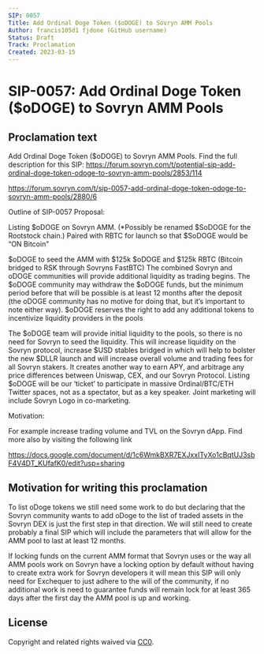 ```yaml
---
SIP: 0057
Title: Add Ordinal Doge Token ($oDOGE) to Sovryn AMM Pools
Author: francis105d1 fjdone (GitHub username)
Status: Draft
Track: Proclamation
Created: 2023-03-15
---
```


# SIP-0057: Add Ordinal Doge Token ($oDOGE) to Sovryn AMM Pools

## Proclamation text

Add Ordinal Doge Token ($oDOGE) to Sovryn AMM Pools.
Find the full description for this SIP:
https://forum.sovryn.com/t/potential-sip-add-ordinal-doge-token-odoge-to-sovryn-amm-pools/2853/114

https://forum.sovryn.com/t/sip-0057-add-ordinal-doge-token-odoge-to-sovryn-amm-pools/2880/6

Outline of SIP-0057 Proposal:

Listing $oDOGE on Sovryn AMM. (*Possibly be renamed $SoDOGE for the Rootstock chain.) Paired with RBTC for launch so that $SoDOGE would be “ON Bitcoin”

$oDOGE to seed the AMM with $125k $oDOGE and $125k RBTC (Bitcoin bridged to RSK through Sovryns FastBTC)
The combined Sovryn and oDOGE communities will provide additional liquidity as trading begins.
The $oDOGE community may withdraw the $oDOGE funds, but the minimum period before that will be possible is at least 12 months after the deposit (the oDOGE community has no motive for doing that, but it’s important to note either way).
$oDOGE reserves the right to add any additional tokens to incentivize liquidity providers in the pools

The $oDOGE team will provide initial liquidity to the pools, so there is no need for Sovryn to seed the liquidity. This will increase liquidity on the Sovryn protocol, increase $USD stables bridged in which will help to bolster the new $DLLR launch and will increase overall volume and trading fees for all Sovryn stakers. It creates another way to earn APY, and arbitrage any price differences between Uniswap, CEX, and our Sovryn Protocol. Listing $oDOGE will be our ‘ticket’ to participate in massive Ordinal/BTC/ETH Twitter spaces, not as a spectator, but as a key speaker. Joint marketing will include Sovryn Logo in co-marketing.

Motivation:

For example increase trading volume and TVL on the Sovryn dApp. Find more also by visiting the following link

https://docs.google.com/document/d/1c6WmkBXR7EXJxxITyXo1cBqtUJ3sbF4V4DT_KUfafK0/edit?usp=sharing

## Motivation for writing this proclamation

To list oDoge tokens we still need some work to do but declaring that the Sovryn community wants to add oDoge to the list of traded assets in the Sovryn DEX is just the first step in that direction. We will still need to create probably a final SIP which will include the parameters that will allow for the AMM pool to last at least 12 months. 

If locking funds on the current AMM format that Sovryn uses or the way all AMM pools work on Sovryn have a locking option by default without having to create extra work for Sovryn developers it will mean this SIP will only need for Exchequer to just adhere to the will of the community, if no additional work is need to guarantee funds will remain lock for at least 365 days after the first day the AMM pool is up and working.

## License
Copyright and related rights waived via [CC0](https://creativecommons.org/publicdomain/zero/1.0/).
